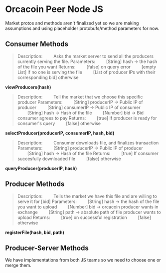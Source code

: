 
# Orcacoin Peer Node JS

Market protos and methods aren't finalized yet so we are making assumptions and using placeholder protobufs/method parameters for now.

  

## Consumer Methods

>Description:
&nbsp;&nbsp;&nbsp;&nbsp;&nbsp;&nbsp;&nbsp;&nbsp;Asks the market server to send all the producers currently serving the file.
Parameters:
&nbsp;&nbsp;&nbsp;&nbsp;&nbsp;&nbsp;&nbsp;&nbsp;[String] hash -> the hash of the file you want
Returns:
&nbsp;&nbsp;&nbsp;&nbsp;&nbsp;&nbsp;&nbsp;&nbsp;[false] on query error
&nbsp;&nbsp;&nbsp;&nbsp;&nbsp;&nbsp;&nbsp;&nbsp;[empty List] if no one is serving the file
&nbsp;&nbsp;&nbsp;&nbsp;&nbsp;&nbsp;&nbsp;&nbsp;[List of producer IPs with their corresponding bid] otherwise

**viewProducers(hash)**

>Description:
&nbsp;&nbsp;&nbsp;&nbsp;&nbsp;&nbsp;&nbsp;&nbsp;Tell the market that we choose this specific producer
Parameters:
&nbsp;&nbsp;&nbsp;&nbsp;&nbsp;&nbsp;&nbsp;&nbsp;[String] producerIP -> Public IP of producer
&nbsp;&nbsp;&nbsp;&nbsp;&nbsp;&nbsp;&nbsp;&nbsp;[String] consumerIP -> Public IP of consumer
&nbsp;&nbsp;&nbsp;&nbsp;&nbsp;&nbsp;&nbsp;&nbsp;[String] hash -> Hash of the file
&nbsp;&nbsp;&nbsp;&nbsp;&nbsp;&nbsp;&nbsp;&nbsp;[Number] bid -> Bid consumer agrees to pay
Returns:
&nbsp;&nbsp;&nbsp;&nbsp;&nbsp;&nbsp;&nbsp;&nbsp;[true] If producer is ready for consumer's query
&nbsp;&nbsp;&nbsp;&nbsp;&nbsp;&nbsp;&nbsp;&nbsp;[false] otherwise

**selectProducer(producerIP, consumerIP, hash, bid)**

>Description:
&nbsp;&nbsp;&nbsp;&nbsp;&nbsp;&nbsp;&nbsp;&nbsp;Consumer downloads file, and finalizes transaction
Parameters:
&nbsp;&nbsp;&nbsp;&nbsp;&nbsp;&nbsp;&nbsp;&nbsp;[String] producerIP -> Public IP of producer
&nbsp;&nbsp;&nbsp;&nbsp;&nbsp;&nbsp;&nbsp;&nbsp;[String] hash -> Hash of the file
Returns:
&nbsp;&nbsp;&nbsp;&nbsp;&nbsp;&nbsp;&nbsp;&nbsp;[true] If consumer succesfully downloaded file
&nbsp;&nbsp;&nbsp;&nbsp;&nbsp;&nbsp;&nbsp;&nbsp;[false] otherwise

**queryProducer(producerIP, hash)**

## Producer Methods

>Description:
&nbsp;&nbsp;&nbsp;&nbsp;&nbsp;&nbsp;&nbsp;&nbsp;Tells the market we have this file and are willing to serve it for [bid]
Parameters:
&nbsp;&nbsp;&nbsp;&nbsp;&nbsp;&nbsp;&nbsp;&nbsp;[String] hash -> the hash of the file you want to upload
&nbsp;&nbsp;&nbsp;&nbsp;&nbsp;&nbsp;&nbsp;&nbsp;[Number] bid -> orcacoin producer wants in exchange
&nbsp;&nbsp;&nbsp;&nbsp;&nbsp;&nbsp;&nbsp;&nbsp;[String] path -> absolute path of file producer wants to upload
Returns:
&nbsp;&nbsp;&nbsp;&nbsp;&nbsp;&nbsp;&nbsp;&nbsp;[true] on successful registration
&nbsp;&nbsp;&nbsp;&nbsp;&nbsp;&nbsp;&nbsp;&nbsp;[false] otherwise

**registerFile(hash, bid, path)**

  

## Producer-Server Methods
We have implementations from both JS teams so we need to choose one or merge them.
